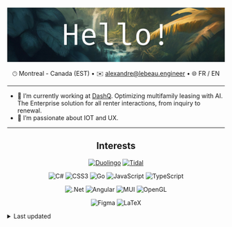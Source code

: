 <div align="center">

![Hello!](./header.jpg)

🕑︎&nbsp;Montreal&nbsp;-&nbsp;Canada (EST) •
✉️&nbsp;[alexandre@lebeau.engineer](mailto:alexandre@lebeau.engineer) •
🌐&nbsp;FR&nbsp;/&nbsp;EN

</div>

---

- 🔭 I’m currently working at
  [DashQ](https://www.linkedin.com/company/dashq/posts/?feedView=all).
  Optimizing multifamily leasing with AI. The Enterprise solution for all renter
  interactions, from inquiry to renewal.
- 🌱 I’m passionate about IOT and UX.

---

<div align="center">

## Interests

[![Duolingo](https://img.shields.io/badge/Duolingo-%234DC730.svg?style=for-the-badge&logo=Duolingo&logoColor=white)](https://www.duolingo.com/profile/lu_le_lu?via=share_profile_link)
[![Tidal](https://img.shields.io/badge/tidal-00FFFF?style=for-the-badge&logo=tidal&logoColor=black)](https://tidal.com/browse/user/193657888)

![C#](https://img.shields.io/badge/c%23-%23239120.svg?style=for-the-badge&logo=csharp&logoColor=white)
![CSS3](https://img.shields.io/badge/css3-%231572B6.svg?style=for-the-badge&logo=css3&logoColor=white)
![Go](https://img.shields.io/badge/go-%2300ADD8.svg?style=for-the-badge&logo=go&logoColor=white)
![JavaScript](https://img.shields.io/badge/javascript-%23323330.svg?style=for-the-badge&logo=javascript&logoColor=%23F7DF1E)
![TypeScript](https://img.shields.io/badge/typescript-%23007ACC.svg?style=for-the-badge&logo=typescript&logoColor=white)

![.Net](https://img.shields.io/badge/.NET-5C2D91?style=for-the-badge&logo=.net&logoColor=white)
![Angular](https://img.shields.io/badge/angular-%23DD0031.svg?style=for-the-badge&logo=angular&logoColor=white)
![MUI](https://img.shields.io/badge/MUI-%230081CB.svg?style=for-the-badge&logo=mui&logoColor=white)
![OpenGL](https://img.shields.io/badge/OpenGL-%23FFFFFF.svg?style=for-the-badge&logo=opengl)

![Figma](https://img.shields.io/badge/figma-%23F24E1E.svg?style=for-the-badge&logo=figma&logoColor=white)
![LaTeX](https://img.shields.io/badge/latex-%23008080.svg?style=for-the-badge&logo=latex&logoColor=white)

</div>
<details>
    <summary>Last updated</summary>
    Last updated: 2025-07-28 08:09
</details>
